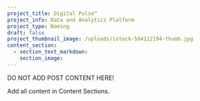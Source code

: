 ```yaml
---
project_title: Digital Pulse™
project_info: Data and Analytics Platform
project_type: Naming
draft: false
project_thumbnail_image: /uploads/istock-504112194-thumb.jpg
content_section:
  - section_text_markdown:
    section_image:
---
```



DO NOT ADD POST CONTENT HERE!

Add all content in Content Sections.